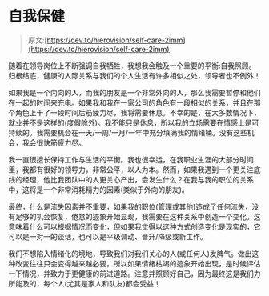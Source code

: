 # 自我保健

> 原文:[https://dev.to/hierovision/self-care-2imm](https://dev.to/hierovision/self-care-2imm)

随着在领导岗位上不断强调自我牺牲，我想我会触及一个重要的平衡:自我照顾。归根结底，健康的人际关系与我们的个人生活有许多相似之处，领导者也不例外！

如果我是一个内向的人，而我的朋友是一个非常外向的人，那么我需要暂停和他们在一起的时间来充电。如果我和我在一家公司的角色有一段相似的关系，并且在那个角色上干了一段时间后筋疲力尽，我将需要休息。不幸的是，在大多数情况下，就业并不是这样的(度假除外)。我不能只是休息，所以我的立场需要在情感上是可持续的。我需要机会在一天/一周/一月/一年中充分填满我的情绪桶。没有这些机会，我会很快筋疲力尽。

我一直很擅长保持工作与生活的平衡。我也很幸运，在我职业生涯的大部分时间里，我都有很好的领导力，非常公平，以人为本。然而，如果我遇到一个更关注底线的经理，他比我团队中的人更关心产出，会发生什么？在我与我的职位的关系中，这将是一个非常消耗精力的因素(类似于外向的朋友)。

最终，什么是流失因素并不重要，如果我的职位(管理或其他)造成了任何流失，没有足够的机会恢复，倦怠的迹象开始显现，我需要在这种关系中创造一个变化。这意味着什么可以根据情况而变化，但如果我觉得以这种方式创造变化是现实的，它可以是一对一的谈话，也可以是平级调动、晋升/降级或新工作。

我们不想陷入情绪化的境地，导致我们对我们关心的人(或任何人)发脾气。做出这种改变往往只会变得越来越必要，所以如果情绪枯竭的迹象开始出现，是时候评估一下情况，并致力于更健康的前进道路。注意并照顾好自己，因为最终这是我们力所能及的，每个人(尤其是家人和队友)都会受益！